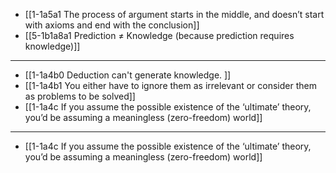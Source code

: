 - [[1-1a5a1 The process of argument starts in the middle, and doesn’t start with axioms and end with the conclusion]]
- [[5-1b1a8a1 Prediction ≠ Knowledge (because prediction requires knowledge)]]
---
- [[1-1a4b0 Deduction can't generate knowledge. ]]
- [[1-1a4b1 You either have to ignore them as irrelevant or consider them as problems to be solved]]
- [[1-1a4c If you assume the possible existence of the ‘ultimate’ theory, you’d be assuming a meaningless (zero-freedom) world]]
---
- [[1-1a4c If you assume the possible existence of the ‘ultimate’ theory, you’d be assuming a meaningless (zero-freedom) world]]